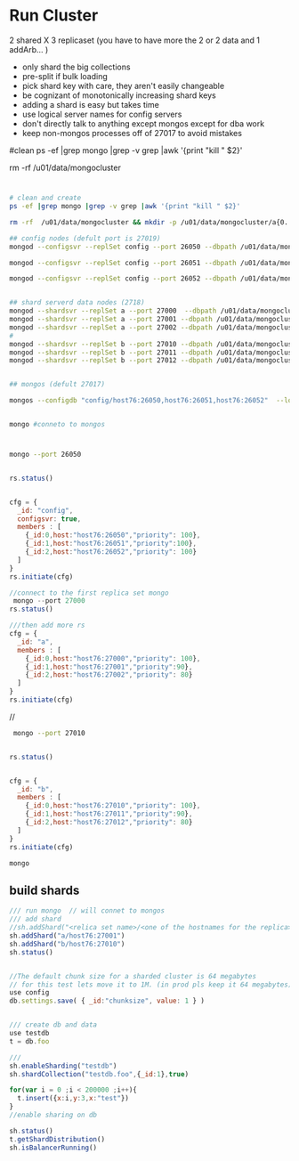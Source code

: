 
# Run Cluster 
2 shared X 3 replicaset (you have to have more the 2 or 2 data and 1 addArb... )


* only shard the big collections
* pre-split if bulk loading
* pick shard key with care, they aren't easily changeable
*  be cognizant of monotonically increasing shard keys
* adding a shard is easy but takes time
* use logical server names for config servers
* don't directly talk to anything except mongos except for dba work
*  keep non-mongos processes off of 27017 to avoid mistakes


#clean
ps -ef |grep mongo |grep -v grep |awk '{print "kill " $2}'

rm -rf  /u01/data/mongocluster


#
```sh 
# clean and create 
ps -ef |grep mongo |grep -v grep |awk '{print "kill " $2}'

rm -rf  /u01/data/mongocluster && mkdir -p /u01/data/mongocluster/a{0..2} /u01/data/mongocluster/cfg{0..2} /u01/data/mongocluster/b{0..2} /u01/data/mongocluster/s{0..2} 

## config nodes (defult port is 27019)
mongod --configsvr --replSet config --port 26050 --dbpath /u01/data/mongocluster/cfg0 --smallfiles --oplogSize 50 --logpath /u01/data/mongocluster/cfg2/log.log --logappend --fork

mongod --configsvr --replSet config --port 26051 --dbpath /u01/data/mongocluster/cfg1 --smallfiles --oplogSize 50 --logpath /u01/data/mongocluster/cfg2/log.log --logappend --fork

mongod --configsvr --replSet config --port 26052 --dbpath /u01/data/mongocluster/cfg2 --smallfiles --oplogSize 50 --logpath /u01/data/mongocluster/cfg2/log.log --logappend --fork


## shard serverd data nodes (2718)
mongod --shardsvr --replSet a --port 27000  --dbpath /u01/data/mongocluster/a0 --smallfiles --oplogSize 50 --logpath /u01/data/mongocluster/a0/log.log --logappend --fork
mongod --shardsvr --replSet a --port 27001 --dbpath /u01/data/mongocluster/a1 --smallfiles --oplogSize 50 --logpath /u01/data/mongocluster/a1/log.log --logappend --fork
mongod --shardsvr --replSet a --port 27002 --dbpath /u01/data/mongocluster/a2 --smallfiles --oplogSize 50 --logpath /u01/data/mongocluster/a2/log.log --logappend --fork
#
mongod --shardsvr --replSet b --port 27010 --dbpath /u01/data/mongocluster/b0 --smallfiles --oplogSize 50 --logpath /u01/data/mongocluster/b0/log.log --logappend --fork
mongod --shardsvr --replSet b --port 27011 --dbpath /u01/data/mongocluster/b1 --smallfiles --oplogSize 50 --logpath /u01/data/mongocluster/b1/log.log --logappend --fork
mongod --shardsvr --replSet b --port 27012 --dbpath /u01/data/mongocluster/b2 --smallfiles --oplogSize 50 --logpath /u01/data/mongocluster/b2/log.log --logappend --fork


## mongos (defult 27017)

mongos --configdb "config/host76:26050,host76:26051,host76:26052"  --logpath /u01/data/mongocluster/s0/log.log --logappend  --fork


mongo #conneto to mongos
```

#





```sh
mongo --port 26050
```

```js

rs.status()


cfg = {
  _id: "config",
  configsvr: true,
  members : [
    {_id:0,host:"host76:26050","priority": 100},
    {_id:1,host:"host76:26051","priority":100},
    {_id:2,host:"host76:26052","priority": 100}
  ]
}
rs.initiate(cfg)

//connect to the first replica set mongo
 mongo --port 27000
rs.status()

///then add more rs
cfg = {
  _id: "a",
  members : [
    {_id:0,host:"host76:27000","priority": 100},
    {_id:1,host:"host76:27001","priority":90},
    {_id:2,host:"host76:27002","priority": 80}
  ]
}
rs.initiate(cfg)

```
//
```sh
 mongo --port 27010
```
```js

rs.status()


cfg = {
  _id: "b",
  members : [
    {_id:0,host:"host76:27010","priority": 100},
    {_id:1,host:"host76:27011","priority":90},
    {_id:2,host:"host76:27012","priority": 80}
  ]
}
rs.initiate(cfg)

```
```
mongo 
```
## build shards 

```js
/// run mongo  // will connet to mongos
/// add shard
//sh.addShard("<relica set name>/<one of the hostnames for the replica>")
sh.addShard("a/host76:27001")
sh.addShard("b/host76:27010")
sh.status()


//The default chunk size for a sharded cluster is 64 megabytes
// for this test lets move it to 1M. (in prod pls keep it 64 megabytes)
use config
db.settings.save( { _id:"chunksize", value: 1 } )


/// create db and data
use testdb
t = db.foo

/// 
sh.enableSharding("testdb")
sh.shardCollection("testdb.foo",{_id:1},true)

for(var i = 0 ;i < 200000 ;i++){
  t.insert({x:i,y:3,x:"test"})
}
//enable sharing on db 

sh.status()
t.getShardDistribution()
sh.isBalancerRunning()

```
